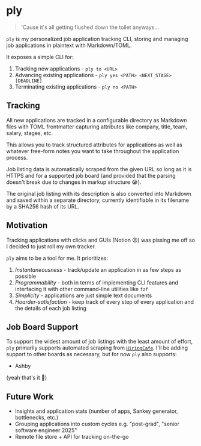 # ply

> 'Cause it's all getting flushed down the toilet anyways...

`ply` is my personalized job application tracking CLI, storing and managing job applications in plaintext with Markdown/TOML.

It exposes a simple CLI for:

1. Tracking new applications - `ply to <URL>`
2. Advancing existing applications - `ply yes <PATH> <NEXT_STAGE> [DEADLINE]`
3. Terminating existing applications - `ply no <PATH>`

## Tracking

All new applications are tracked in a configurable directory as Markdown files with TOML frontmatter capturing attributes like company, title, team, salary, stages, etc.

This allows you to track structured attributes for applications as well as whatever free-form notes you want to take throughout the application process.

Job listing data is automatically scraped from the given URL so long as it is HTTPS and for a supported job board (and provided that the parsing doesn't break due to changes in markup structure 😭).

The original job listing with its description is also converted into Markdown and saved within a separate directory, currently identifiable in its filename by a SHA256 hash of its URL.

## Motivation

Tracking applications with clicks and GUIs (Notion 😡) was pissing me off so I decided to just roll my own tracker.

`ply` aims to be a tool for me. It prioritizes:

1. _Instantaneousness_ - track/update an application in as few steps as possible
2. _Programmability_ - both in terms of implementing CLI features and interfacing it with other command-line utilities like `fzf`
3. _Simplicity_ - applications are just simple text documents
4. _Hoarder-satisfaction_ - keep track of every step of every application and the details of each job listing

## Job Board Support

To support the widest amount of job listings with the least amount of effort, `ply` primarily supports automated scraping from [`HiringCafe`](https://hiring.cafe). I'll be adding support to other boards as necessary, but for now `ply` also supports:

- Ashby

(yeah that's it 😬)

## Future Work

- Insights and application stats (number of apps, Sankey generator, bottlenecks, etc.)
- Grouping applications into custom cycles e.g. "post-grad", "senior software engineer 2025"
- Remote file store + API for tracking on-the-go
